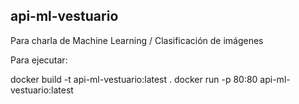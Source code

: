 api-ml-vestuario
----------------
Para charla de Machine Learning / Clasificación de imágenes

Para ejecutar:

docker build -t api-ml-vestuario:latest .
docker run -p 80:80 api-ml-vestuario:latest